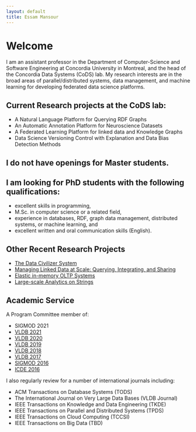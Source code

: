 ```yaml
---
layout: default
title: Essam Mansour
---
```

# Welcome

I am an assistant professor in the Department of Computer-Science and Software Engineering at Concordia University in Montreal, and the head of the Concordia Data Systems (CoDS) lab. My research interests are in the broad areas of parallel/distributed systems, data management, and machine learning for developing federated data science platforms. 

## Current Research projects at the CoDS lab:

- A Natural Language Platform for Querying RDF Graphs
- An Automatic Annotation Platform for Neuroscience Datasets
- A Federated Learning Platform for linked data and Knowledge Graphs
- Data Science Versioning Control with Explanation and Data Bias Detection Methods

## I do not have openings for Master students. 
## I am looking for PhD students with the following qualifications: 
- excellent skills in programming, 
- M.Sc. in computer science or a related field,
- experience in databases, RDF, graph data management, distributed systems, or machine learning, and 
- excellent written and oral communication skills (English).

## Other Recent Research Projects 

- [The Data Civilizer System](/research/dc/)
- [Managing Linked Data at Scale: Querying, Integrating, and Sharing](/research/lusail/)
- [Elastic in-memory OLTP Systems](/research/estore/)
- [Large-scale Analytics on Strings](/research/starDB/)


## Academic Service
A Program Committee member of:

- SIGMOD 2021
- [VLDB 2021](https://vldb.org/2021/)
- [VLDB 2020](https://vldb2020.org/pvldb.html)
- [VLDB 2019](http://vldb.org/2019/?review-board)
- [VLDB 2018](http://vldb2018.lncc.br/review-board.html)
- [VLDB 2017](http://www.vldb.org/2017/review_board.php)
- [SIGMOD 2016](http://www.sigmod2016.org/org_sigmod_pc.shtml)
- [ICDE 2016](http://icde2016.fi/committees.php#tabular1)

I also regularly review for a number of international journals including:

- ACM Transactions on Database Systems (TODS) 
- The International Journal on Very Large Data Bases (VLDB Journal) 
- IEEE Transactions on Knowledge and Data Engineering (TKDE)
- IEEE Transactions on Parallel and Distributed Systems (TPDS) 
- IEEE Transactions on Cloud Computing (TCCSI) 
- IEEE Transactions on Big Data (TBD)

<!-- - [Collaborative Sharing and Data Integration over Decentralized Graphs](/research/lusail/) -->











